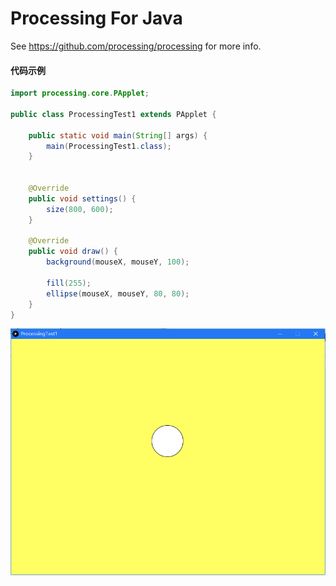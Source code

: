 # Processing For Java

See https://github.com/processing/processing for more info.



#### 代码示例

```java
import processing.core.PApplet;

public class ProcessingTest1 extends PApplet {

    public static void main(String[] args) {
        main(ProcessingTest1.class);
    }


    @Override
    public void settings() {
        size(800, 600);
    }

    @Override
    public void draw() {
        background(mouseX, mouseY, 100);

        fill(255);
        ellipse(mouseX, mouseY, 80, 80);
    }
}
```

![image](20180213132350.png)
